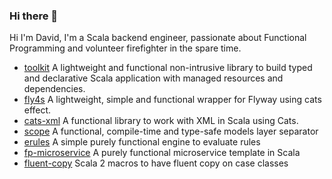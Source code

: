 ### Hi there 👋

Hi I'm David, I'm a Scala backend engineer, passionate about Functional Programming and volunteer firefighter in the spare time.

- [toolkit](https://github.com/geirolz/toolkit) A lightweight and functional non-intrusive library to build typed and declarative Scala application with managed resources and dependencies.
- [fly4s](https://github.com/geirolz/fly4s) A lightweight, simple and functional wrapper for Flyway using cats effect.
- [cats-xml](https://github.com/geirolz/cats-xml) A functional library to work with XML in Scala using Cats.
- [scope](https://github.com/geirolz/scope) A functional, compile-time and type-safe models layer separator
- [erules](https://github.com/geirolz/erules) A simple purely functional engine to evaluate rules
- [fp-microservice](https://github.com/geirolz/fp-microservice) A purely functional microservice template in Scala
- [fluent-copy](https://github.com/geirolz/fluent-copy) Scala 2 macros to have fluent copy on case classes
